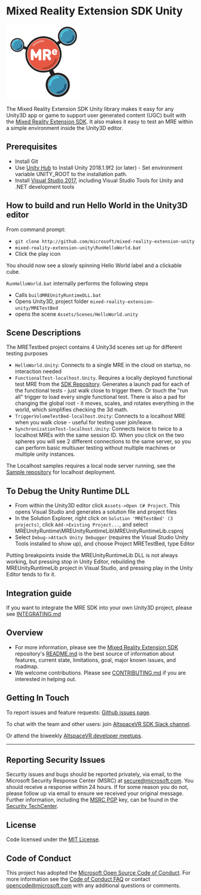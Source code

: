 # Mixed Reality Extension SDK Unity

<img width='200' height='200' 
src='https://github.com/Microsoft/mixed-reality-extension-sdk/blob/master/branding/MRe-RGB.png'/>

The Mixed Reality Extension SDK Unity library makes it easy for any Unity3D app or game to support user generated content (UGC) built with the [Mixed Reality Extension SDK](
https://github.com/Microsoft/mixed-reality-extension-sdk). It also makes it easy to test an MRE within a simple environment inside the Unity3D editor.


## Prerequisites
* Install Git
* Use [Unity Hub](https://store.unity.com/) to Install Unity 2018.1.9f2 (or later) - Set environment variable UNITY_ROOT to the installation path.
* Install [Visual Studio 2017](https://visualstudio.microsoft.com/downloads/), including Visual Studio Tools for Unity and .NET development tools


## How to build and run Hello World in the Unity3D editor
From command prompt:
* `git clone http://github.com/microsoft/mixed-reality-extension-unity`
* `mixed-reality-extension-unity\RunHelloWorld.bat`
* Click the play icon

You should now see a slowly spinning Hello World label and a clickable cube.

`RunHelloWorld.bat` internally performs the following steps
* Calls `buildMREUnityRuntimeDLL.bat`
* Opens Unity3D, project folder `mixed-reality-extension-unity/MRETestBed`
* opens the scene `Assets/Scenes/HelloWorld.unity`



## Scene Descriptions
The MRETestbed project contains 4 Unity3d scenes set up for different testing purposes
* `HelloWorld.Unity`: Connects to a single MRE in the cloud on startup, no interaction needed
* `FunctionalTest-localhost.Unity`. Requires a locally deployed functional test MRE from the [SDK Repository](https://github.com/Microsoft/mixed-reality-extension-sdk#How-to-Build-and-Deploy-the-SDK-functional-tests). Generates a launch pad for each of the functional tests - just walk close to trigger them. Or touch the "run all" trigger to load every single functional test. There is also a pad for changing the global root - it moves, scales, and rotates everything in the world, which simplifies checking the 3d math.
* `TriggerVolumeTestBed-localhost.Unity`: Connects to a localhost MRE when you walk close - useful for testing user join/leave.
* `SynchronizationTest-localhost.Unity`: Connects twice to twice to a localhost MREs with the same session ID. When you click on the two spheres you will see 2 different connections to the same server, so you can perform basic multiuser testing without multiple machines or multiple unity instances.

The Localhost samples requires a local node server running, see the [Sample repository](
https://github.com/Microsoft/mixed-reality-extension-sdk-samples#How-to-Build-and-Run-the-Hello-World-sample) for localhost deployment.


## To Debug the Unity Runtime DLL 
* From within the Unity3D editor click `Assets->Open C# Project`. This opens Visual Studio and generates a solution file and project files
* In the Solution Explorer, right click on `Solution 'MRETestBed' (3 projects)`, click `Add->Existing Project...`, and select MREUnityRuntime\MREUnityRuntimeLib\MREUnityRuntimeLib.csproj
* Select `Debug->Attach Unity Debugger` (requires the Visual Studio Unity Tools installed to show up), and choose Project MRETestBed, type Editor

Putting breakpoints inside the MREUnityRuntimeLib DLL is not always working, but pressing stop in Unity Editor, rebuilding the MREUnityRuntimeLib project in Visual Studio, and pressing play in the Unity Editor tends to fix it.


## Integration guide
If you want to integrate the MRE SDK into your own Unity3D project, please see [INTEGRATING.md](INTEGRATING.md)


## Overview
* For more information, please see 
the [Mixed Reality Extension SDK](
https://github.com/Microsoft/mixed-reality-extension-sdk) repository's [README.md](https://github.com/Microsoft/mixed-reality-extension-sdk/blob/master/README.md) is the best source of information about features, current state, limitations, goal, major known issues, and roadmap.
* We welcome contributions. Please see [CONTRIBUTING.md](CONTRIBUTING.md)
if you are interested in helping out.

## Getting In Touch
To report issues and feature requests: [Github issues page](
https://github.com/microsoft/mixed-reality-extension-sdk/issues).

To chat with the team and other users: join [AltspaceVR SDK Slack channel](
http://sdk-slackin.altvr.com/).

Or attend the biweekly [AltspaceVR developer meetups](
https://account.altvr.com/channels/altspacevr).

---
## Reporting Security Issues
Security issues and bugs should be reported privately, via email, to the Microsoft Security
Response Center (MSRC) at [secure@microsoft.com](mailto:secure@microsoft.com). You should
receive a response within 24 hours. If for some reason you do not, please follow up via
email to ensure we received your original message. Further information, including the
[MSRC PGP](https://technet.microsoft.com/en-us/security/dn606155) key, can be found in
the [Security TechCenter](https://technet.microsoft.com/en-us/security/default).


## License
Code licensed under the [MIT License](https://github.com/Microsoft/mixed-reality-extension-sdk-unity/blob/master/LICENSE.txt).


## Code of Conduct
This project has adopted the [Microsoft Open Source Code of Conduct](https://opensource.microsoft.com/codeofconduct/).
For more information see the [Code of Conduct FAQ](https://opensource.microsoft.com/codeofconduct/faq/) or
contact [opencode@microsoft.com](mailto:opencode@microsoft.com) with any additional questions or comments.
